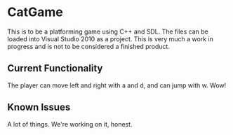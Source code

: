 # CatGame

This is to be a platforming game using C++ and SDL. The files can be loaded into Visual Studio 2010 as a project. This
is very much a work in progress and is not to be considered a finished product.

## Current Functionality

The player can move left and right with a and d, and can jump with w. Wow!

## Known Issues

A lot of things. We're working on it, honest.